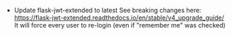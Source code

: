 * Update flask-jwt-extended to latest
See breaking changes here: https://flask-jwt-extended.readthedocs.io/en/stable/v4_upgrade_guide/  
It will force every user to re-login (even if "remember me" was checked)
